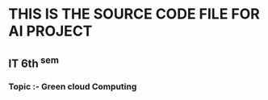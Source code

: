 # THIS IS THE SOURCE CODE FILE FOR AI PROJECT 
## IT  6</sup>th<sup> sem
### Topic :- Green cloud Computing